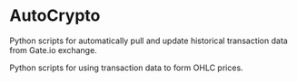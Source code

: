 # AutoCrypto
Python scripts for automatically pull and update historical transaction data from Gate.io exchange.

Python scripts for using transaction data to form OHLC prices.
